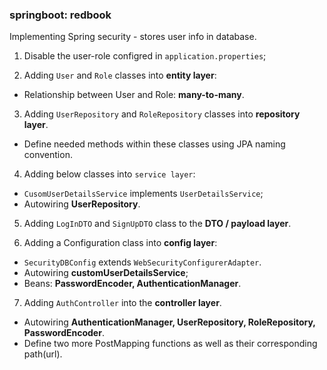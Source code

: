 ### springboot: redbook
Implementing Spring security - stores user info in database.

1. Disable the user-role configred in `application.properties`;

2. Adding `User` and `Role` classes into **entity layer**:
- Relationship between User and Role: **many-to-many**.

3. Adding `UserRepository` and `RoleRepository` classes into **repository layer**.
- Define needed methods within these classes using JPA naming convention.

4. Adding below classes into `service layer`:
- `CusomUserDetailsService` implements `UserDetailsService`;
- Autowiring **UserRepository**.

5. Adding `LogInDTO` and `SignUpDTO` class to the **DTO / payload layer**.

6. Adding a Configuration class into **config layer**:
- `SecurityDBConfig` extends `WebSecurityConfigurerAdapter`.
- Autowiring **customUserDetailsService**;
- Beans: **PasswordEncoder, AuthenticationManager**.

7. Adding `AuthController` into the **controller layer**.
- Autowiring **AuthenticationManager, UserRepository, RoleRepository, PasswordEncoder**.
- Define two more PostMapping functions as well as their corresponding path(url).
